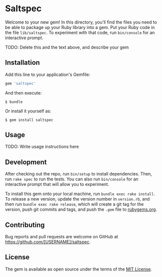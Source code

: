 # Saltspec

Welcome to your new gem! In this directory, you'll find the files you need to be able to package up your Ruby library into a gem. Put your Ruby code in the file `lib/saltspec`. To experiment with that code, run `bin/console` for an interactive prompt.

TODO: Delete this and the text above, and describe your gem

## Installation

Add this line to your application's Gemfile:

```ruby
gem 'saltspec'
```

And then execute:

    $ bundle

Or install it yourself as:

    $ gem install saltspec

## Usage

TODO: Write usage instructions here

## Development

After checking out the repo, run `bin/setup` to install dependencies. Then, run `rake spec` to run the tests. You can also run `bin/console` for an interactive prompt that will allow you to experiment.

To install this gem onto your local machine, run `bundle exec rake install`. To release a new version, update the version number in `version.rb`, and then run `bundle exec rake release`, which will create a git tag for the version, push git commits and tags, and push the `.gem` file to [rubygems.org](https://rubygems.org).

## Contributing

Bug reports and pull requests are welcome on GitHub at https://github.com/[USERNAME]/saltspec.


## License

The gem is available as open source under the terms of the [MIT License](http://opensource.org/licenses/MIT).

